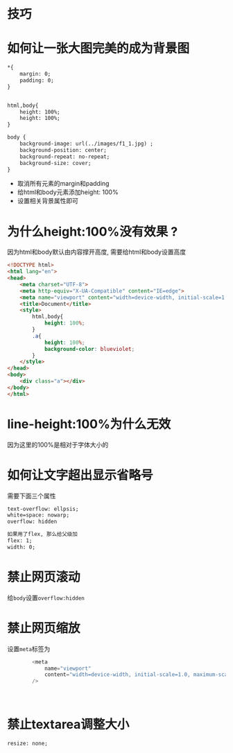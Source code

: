 # 技巧

# 如何让一张大图完美的成为背景图

```html
*{
    margin: 0;
    padding: 0;
}


html,body{
    height: 100%;
    height: 100%;
}

body {
    background-image: url(../images/f1_1.jpg) ;
    background-position: center;
    background-repeat: no-repeat;
    background-size: cover;
}
```

* 取消所有元素的margin和padding
* 给html和body元素添加height: 100%
* 设置相关背景属性即可

# 为什么height:100%没有效果 ?

因为html和body默认由内容撑开高度, 需要给html和body设置高度

```html
<!DOCTYPE html>
<html lang="en">
<head>
    <meta charset="UTF-8">
    <meta http-equiv="X-UA-Compatible" content="IE=edge">
    <meta name="viewport" content="width=device-width, initial-scale=1.0">
    <title>Document</title>
    <style>
        html,body{
            height: 100%;
        }
        .a{
            height: 100%;
            background-color: blueviolet;
        }
    </style>
</head>
<body>
    <div class="a"></div>
</body>
</html>
```

# line-height:100%为什么无效

因为这里的100%是相对于字体大小的

# 如何让文字超出显示省略号

需要下面三个属性

```html
text-overflow: ellpsis;
white=space: nowarp;
overflow: hidden

如果用了flex, 那么给父级加
flex: 1;
width: 0;
```

# 禁止网页滚动

给`body`设置`overflow:hidden`

# 禁止网页缩放

设置`meta`标签为

```JavaScript
        <meta
            name="viewport"
            content="width=device-width, initial-scale=1.0, maximum-scale=1.0, user-scalable=0;"
        />
```

‍

# 禁止textarea调整大小

`resize: none;`
